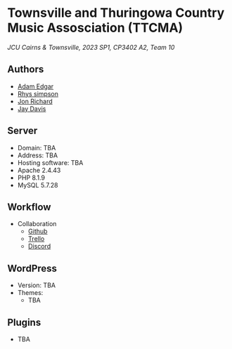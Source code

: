 # Townsville and Thuringowa Country Music Assosciation (TTCMA)
*JCU Cairns & Townsville, 2023 SP1, CP3402 A2, Team 10*

## Authors
 - [Adam Edgar](https://github.com/AdsyEdge)
 - [Rhys simpson](https://github.com/rhys-simpson)
 - [Jon Richard](https://github.com/Jon-Dionson)
 - [Jay Davis](https://github.com/Jay-Davis-191)

## Server
 - Domain: TBA
 - Address: TBA
 - Hosting software: TBA
 - Apache 2.4.43
 - PHP 8.1.9
 - MySQL 5.7.28

## Workflow
 - Collaboration
   - [Github](https://github.com/cp3402-students/project-team-07)
   - [Trello](https://trello.com/b/cWmwdbRf/cms-team-7-web-project-dev-template)
   - [Discord](https://discord.gg/yD2JnmrXQa)

## WordPress
 - Version: TBA
 - Themes:
   - TBA

## Plugins
 - TBA
